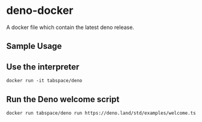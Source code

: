 # deno-docker

A docker file which contain the latest deno release.

## Sample Usage

## Use the interpreter

`docker run -it tabspace/deno`

## Run the Deno welcome script

`docker run tabspace/deno run https://deno.land/std/examples/welcome.ts`
